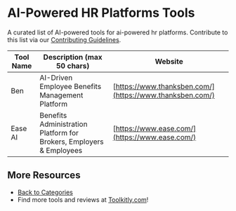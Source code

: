 # AI-Powered HR Platforms Tools

A curated list of AI-powered tools for ai-powered hr platforms. Contribute to this list via our [Contributing Guidelines](../CONTRIBUTING.md).

| Tool Name | Description (max 50 chars) | Website |
|-----------|----------------------------|---------|
| Ben | AI-Driven Employee Benefits Management Platform | [https://www.thanksben.com/](https://www.thanksben.com/) |
| Ease AI | Benefits Administration Platform for Brokers, Employers & Employees | [https://www.ease.com/](https://www.ease.com/) |

## More Resources
- [Back to Categories](https://github.com/ToolkitlyAI/awesome-ai-tools/blob/master/README.md)
- Find more tools and reviews at [Toolkitly.com](https://toolkitly.com)!
